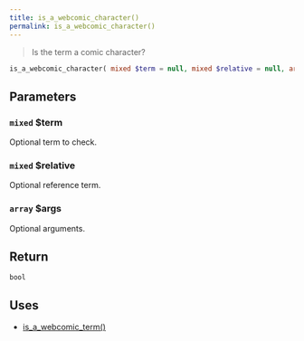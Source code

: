 ```yaml
---
title: is_a_webcomic_character()
permalink: is_a_webcomic_character()
---
```


> Is the term a comic character?

```php
is_a_webcomic_character( mixed $term = null, mixed $relative = null, array $args = [] ) : bool
```

## Parameters

### `mixed` $term
Optional term to check.

### `mixed` $relative
Optional reference term.

### `array` $args
Optional arguments.

## Return

`bool`

## Uses
- [is_a_webcomic_term()](is_a_webcomic_term())
